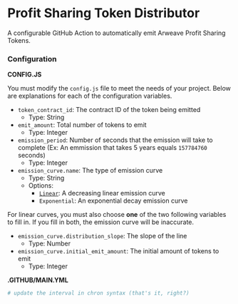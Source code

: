# Profit Sharing Token Distributor

A configurable GitHub Action to automatically emit Arweave Profit Sharing Tokens.

### Configuration

**CONFIG.JS**

You must modify the `config.js` file to meet the needs of your project. Below are explanations for each of the configuration variables.

- `token_contract_id`: The contract ID of the token being emitted
  - Type: String
- `emit_amount`: Total number of tokens to emit
  - Type: Integer
- `emission_period`: Number of seconds that the emission will take to complete (Ex: An emmission that takes 5 years equals `157784760` seconds)
  - Type: Integer
- `emission_curve.name`: The type of emission curve
  - Type: String
  - Options:
    - [`Linear`](./math/linear.pdf): A decreasing linear emission curve
    - `Exponential`: An exponential decay emission curve

For linear curves, you must also choose **one** of the two following variables to fill in. If you fill in both, the emission curve will be inaccurate.

- `emission_curve.distribution_slope`: The slope of the line
  - Type: Number
- `emission_curve.initial_emit_amount`: The initial amount of tokens to emit
  - Type: Integer

**.GITHUB/MAIN.YML**

```yml
# update the interval in chron syntax (that's it, right?)
```